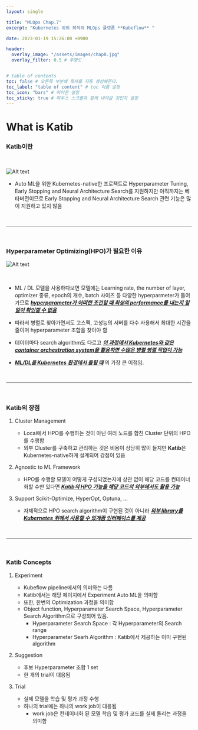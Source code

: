 ```yaml
---
layout: single

title: "MLOps Chap.7"
excerpt: "Kubernetes 위의 최적의 MLOps 플랫폼 **Kubeflow** "

date: 2023-01-19 15:26:00 +0900

header:
  overlay_image: "/assets/images/chap0.jpg"
  overlay_filter: 0.5 # 투명도


# table of contents
toc: false # 오른쪽 부분에 목차를 자동 생성해준다.
toc_label: "table of content" # toc 이름 설정
toc_icon: "bars" # 아이콘 설정
toc_sticky: true # 마우스 스크롤과 함께 내려갈 것인지 설정
---
```


# What is Katib

### **Katib이란**
<br/>

 ![Alt text](https://user-images.githubusercontent.com/102268412/216816506-15066dbf-c49b-4944-b28f-025de03a9fc7.png)  


* Auto ML을 위한 Kubernetes-native한 프로젝트로 Hyperparameter Tuning, Early Stopping and Neural Architecture Search를 지원하지만 아직까지는 베타버전이므로 Early Stopping and Neural Architecture Search 관련 기능은 많이 지원하고 있지 않음

<br/>

***

<br/>

### **Hyperparameter Optimizing(HPO)가 필요한 이유**

![Alt text](https://user-images.githubusercontent.com/102268412/216817158-6c43ab8e-4503-4259-ae7b-9613cba40249.png)  

<br/>

- ML / DL 모델을 사용하다보면 모델에는 Learning rate, the number of layer, optimizer 종류, epoch의 개수, batch 사이즈 등 다양한 hyperparmeter가 들어가므로 ***<u>hyperparameter가 어떠한 조건일 때 최상의 performance를 내는지 일일이 확인할 수 없음</u>***

- 따라서 병렬로 찾아가면서도 고스펙, 고성능의 서버를 다수 사용해서 최대한 시간을 줄이며 hyperparameter 조합을 찾아야 함

- 데이터마다 search algorithm도 다르고 ***<u>이 과정에서 Kubernetes와 같은 container orchestration system을 활용하면 수많은 병렬 병렬 작업이 가능</u>***

- ***<u>ML/DL을 Kubernetes 환경에서 돌릴 때</u>*** 의 가장 큰 이점임.

<br/>

***

<br/>

### **Katib의 장점** 

1. Cluster Management
    * Local에서 HPO를 수행하는 것이 아닌 여러 노드를 합친 Cluster 단위의 HPO를 수행함
    * 외부 Cluster를 구축하고 관리하는 것은 비용이 상당히 많이 들지만 **Katib**은 Kubernetes-native하게 설계되어 강점이 있음  

2. Agnostic to ML Framework
    * HPO를 수행할 모델이 어떻게 구성되었는지에 상관 없이 해당 코드를 컨테이너화할 수만 있다면 ***<u>Katib의 HPO 기능을 해당 코드의 외부에서도 활용 가능</u>***

3. Support Scikit-Optimize, HyperOpt, Optuna, ... 
    * 자체적으로 HPO search algorithm이 구현된 것이 아니라 ***<u>외부 library를 Kubernetes 위에서 사용할 수 있게끔 인터페이스를 제공</u>***

<br/>

***

<br/>

### **Katib Concepts** 

1. Experiment
    * Kubeflow pipeline에서의 의미와는 다름
    * Katib에서는 해당 페이지에서 Experiment Auto ML을 의미함  
    * 또한, 한번의 Optimization 과정을 의미함
    * Object function, Hyperparameter Search Space, Hyperparameter Search Algorithm으로 구성되어 있음.
      * Hyperparameter Search Space : 각 Hyperparameter의 Search range
      * Hyperparameter Searh Algorithm : Katib에서 제공하는 이미 구현된 algorithm

2. Suggestion
    * 후보 Hyperparameter 조합 1 set
    * 한 개의 trial이 대응됨

3. Trial
    * 실제 모델을 학습 및 평가 과정 수행
    * 하나의 trial에는 하나의 work job이 대응됨
      * work job은 컨테이너화 된 모델 학습 및 평가 코드를 실제 돌리는 과정을 의미함
